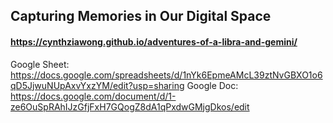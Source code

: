 ## Capturing Memories in Our Digital Space

#### https://cynthziawong.github.io/adventures-of-a-libra-and-gemini/



Google Sheet: https://docs.google.com/spreadsheets/d/1nYk6EpmeAMcL39ztNvGBXO1o6qD5JjwuNUpAxvYxzYM/edit?usp=sharing
Google Doc: https://docs.google.com/document/d/1-ze6OuSpRAhIJzGfjFxH7GQogZ8dA1qPxdwGMjgDkos/edit
